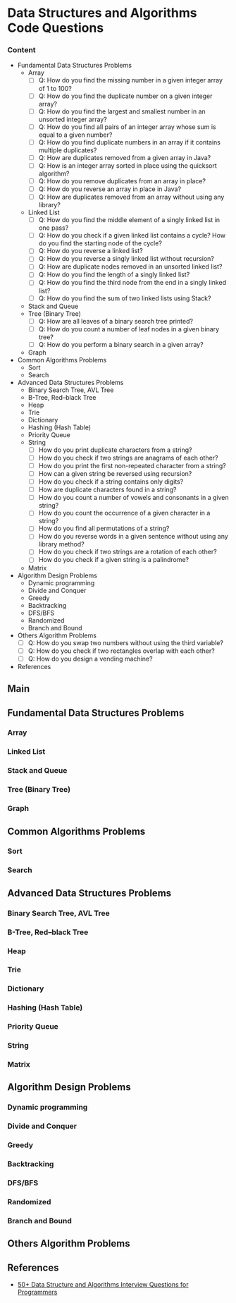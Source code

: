 # Data Structures and Algorithms Code Questions

### Content

- Fundamental Data Structures Problems
  - Array
    - [ ] Q: How do you find the missing number in a given integer array of 1 to 100?
    - [ ] Q: How do you find the duplicate number on a given integer array?
    - [ ] Q: How do you find the largest and smallest number in an unsorted integer array?
    - [ ] Q: How do you find all pairs of an integer array whose sum is equal to a given number?
    - [ ] Q: How do you find duplicate numbers in an array if it contains multiple duplicates?
    - [ ] Q: How are duplicates removed from a given array in Java?
    - [ ] Q: How is an integer array sorted in place using the quicksort algorithm?
    - [ ] Q: How do you remove duplicates from an array in place?
    - [ ] Q: How do you reverse an array in place in Java?
    - [ ] Q: How are duplicates removed from an array without using any library?
  - Linked List
    - [ ] Q: How do you find the middle element of a singly linked list in one pass?
    - [ ] Q: How do you check if a given linked list contains a cycle? How do you find the starting node of the cycle?
    - [ ] Q: How do you reverse a linked list?
    - [ ] Q: How do you reverse a singly linked list without recursion?
    - [ ] Q: How are duplicate nodes removed in an unsorted linked list?
    - [ ] Q: How do you find the length of a singly linked list?
    - [ ] Q: How do you find the third node from the end in a singly linked list?
    - [ ] Q: How do you find the sum of two linked lists using Stack? 
  - Stack and Queue
  - Tree (Binary Tree)
    - [ ] Q: How are all leaves of a binary search tree printed?
    - [ ] Q: How do you count a number of leaf nodes in a given binary tree?
    - [ ] Q: How do you perform a binary search in a given array?
  - Graph
- Common Algorithms Problems
  - Sort
  - Search
- Advanced Data Structures Problems
  - Binary Search Tree, AVL Tree
  - B-Tree, Red–black Tree
  - Heap
  - Trie
  - Dictionary
  - Hashing (Hash Table)
  - Priority Queue
  - String
    - [ ] How do you print duplicate characters from a string?
    - [ ] How do you check if two strings are anagrams of each other?
    - [ ] How do you print the first non-repeated character from a string?
    - [ ] How can a given string be reversed using recursion?
    - [ ] How do you check if a string contains only digits?
    - [ ] How are duplicate characters found in a string?
    - [ ] How do you count a number of vowels and consonants in a given string?
    - [ ] How do you count the occurrence of a given character in a string?
    - [ ] How do you find all permutations of a string?
    - [ ] How do you reverse words in a given sentence without using any library method?
    - [ ] How do you check if two strings are a rotation of each other?
    - [ ] How do you check if a given string is a palindrome? 
  - Matrix
- Algorithm Design Problems
  - Dynamic programming
  - Divide and Conquer
  - Greedy
  - Backtracking
  - DFS/BFS
  - Randomized
  - Branch and Bound
- Others Algorithm Problems
  - [ ] Q: How do you swap two numbers without using the third variable?
  - [ ] Q: How do you check if two rectangles overlap with each other?
  - [ ] Q: How do you design a vending machine?

- References

## Main



## Fundamental Data Structures Problems

### Array

### Linked List

### Stack and Queue

### Tree (Binary Tree)

### Graph



## Common Algorithms Problems

### Sort

### Search



## Advanced Data Structures Problems

### Binary Search Tree, AVL Tree

### B-Tree, Red–black Tree

### Heap

### Trie

### Dictionary

### Hashing (Hash Table)

### Priority Queue

### String

### Matrix



## Algorithm Design Problems

### Dynamic programming

### Divide and Conquer

### Greedy

### Backtracking

### DFS/BFS

### Randomized

### Branch and Bound

## Others Algorithm Problems

## References

- [50+ Data Structure and Algorithms Interview Questions for Programmers](https://hackernoon.com/50-data-structure-and-algorithms-interview-questions-for-programmers-b4b1ac61f5b0)